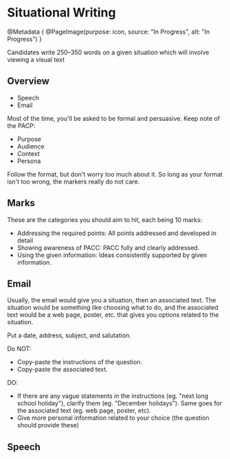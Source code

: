 # Situational Writing
@Metadata {
    @PageImage(purpose: icon, source: "In Progress", alt: "In Progress")
}

Candidates write 250–350 words on a given situation which will involve viewing a visual text

## Overview

- Speech
- Email

Most of the time, you'll be asked to be formal and persuasive. Keep note of the PACP:
- Purpose
- Audience
- Context
- Persona

Follow the format, but don't worry too much about it. So long as your format isn't too wrong, the markers really do
not care.

## Marks

These are the categories you should aim to hit, each being 10 marks:

- Addressing the required points: All points addressed and developed in detail
- Showing awareness of PACC: PACC fully and clearly addressed.
- Using the given information: Ideas consistently supported by given information.

## Email

Usually, the email would give you a situation, then an associated text. The situation would be something like choosing 
what to do, and the associated text would be a web page, poster, etc. that gives you options related to the situation.

Put a date, address, subject, and salutation. 

Do NOT:
- Copy-paste the instructions of the question. 
- Copy-paste the associated text. 

DO:
- If there are any vague statements in the instructions (eg. "next long school holiday"), clarify them (eg. 
"December holidays"). Same goes for the associated text (eg. web page, poster, etc).
- Give more personal information related to your choice (the question should provide these)

## Speech
